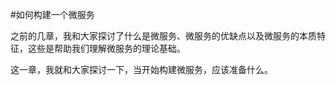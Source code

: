 #如何构建一个微服务

之前的几章，我和大家探讨了什么是微服务、微服务的优缺点以及微服务的本质特征，这些是帮助我们理解微服务的理论基础。

这一章，我就和大家探讨一下，当开始构建微服务，应该准备什么。
